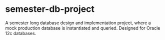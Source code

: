 # semester-db-project
A semester long database design and implementation project, where a mock production database is instantiated and queried. Designed for Oracle 12c databases.
